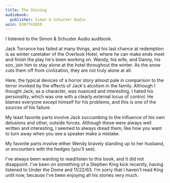 ```yaml
---
title: The Shining
audiobook:
  publisher: Simon & Schuster Audio
asin: 0307743659
---
```


I listened to the Simon & Schuster Audio audibook.

Jack Torrance has failed at many things, and his last chance at redemption is as 
winter caretaker of the Overlook Hotel, where he can make ends meet and finish 
the play he's been working on. Wendy, his wife, and Danny, his son, join him to
stay alone at the hotel throughout the winter. As the snow cuts them off from
civilization, they are not truly alone at all.

Here, the typical devices of a horror story almost pale in comparison to the
terror invoked by the effects of Jack's alcolism in the family. Although I thought
Jack, as a character, was nuanced and interesting, I hated his personality, which
was one with a clearly external locus of control. He blames everyone except
himself for his problems, and this is one of the sources of his failure.

My least favorite parts involve Jack succumbing to the influence of his own
delusions and other, outside forces. Although these were always well written and
interesting, I seemed to always dread them, like how you want to turn away when
you see a speaker make a mistake.

My favorite parts involve either Wendy bravely standing up to her husband, or 
encounters with the hedges (you'll see). 

I've always been wanting to read/listen to this book, and it did not disappoint.
I've been on something of a Stephen King kick recently, having listened to
Under the Dome and 11/22/63. I'm sorry that I haven't read King until now, because
I've been enjoying all his stories very much.
